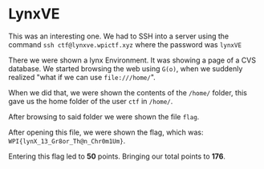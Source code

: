 # LynxVE

This was an interesting one. We had to SSH into a server using the command `ssh ctf@lynxve.wpictf.xyz`
where the password was `lynxVE`

There we were shown a lynx Environment. It was showing a page of a CVS database. We started browsing the web using `G(o)`, 
when we suddenly realized "what if we can use `file:///home/`".

When we did that, we were shown the contents of the `/home/` folder, this gave us the home folder of the user `ctf` in `/home/`.

After browsing to said folder we were shown the file `flag`.

After opening this file, we were shown the flag, which was: `WPI{lynX_13_Gr8or_Th@n_Chr0m1Um}`. 

Entering this flag led to **50** points. Bringing our total points to **176**.
